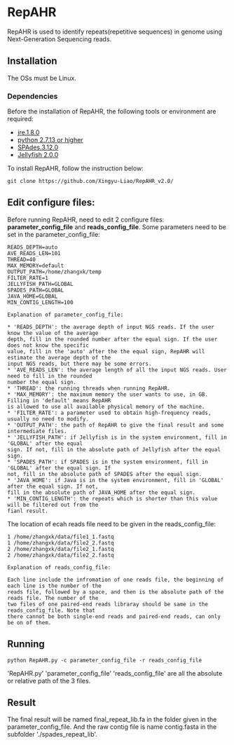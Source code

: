 # RepAHR
RepAHR is used to identify repeats(repetitive sequences) in genome using Next-Generation Sequencing reads.
## Installation
The OSs must be Linux.
### Dependencies
Before the installation of RepAHR, the following tools or environment are required:
* [jre.1.8.0](http://www.oracle.com/technetwork/java/javase/downloads/index.html)
* [python 2.7.13  or higher](https://www.python.org/downloads/release/python-2713/)
* [SPAdes.3.12.0](http://cab.spbu.ru/software/spades/)
* [Jellyfish 2.0.0](https://github.com/gmarcais/Jellyfish/tree/master/include/jellyfish)

To install RepAHR, follow the instruction below:
```
git clone https://github.com/Xingyu-Liao/RepAHR_v2.0/
```
## Edit configure files:
Before running RepAHR, need to edit 2 configure files: **parameter_config_file** and **reads_config_file**.
Some parameters need to be set in the parameter_config_file:
    
    READS_DEPTH=auto
    AVE_READS_LEN=101
    THREAD=40
    MAX_MEMORY=default
    OUTPUT_PATH=/home/zhangxk/temp
    FILTER_RATE=1
    JELLYFISH_PATH=GLOBAL
    SPADES_PATH=GLOBAL
    JAVA_HOME=GLOBAL
    MIN_CONTIG_LENGTH=100

    Explanation of parameter_config_file:

    * 'READS_DEPTH': the average depth of input NGS reads. If the user know the value of the average
    depth, fill in the rounded number after the equal sign. If the user does not know the specific
    value, fill in the 'auto' after the the equal sign, RepAHR will estimate the average depth of the
    input NGS reads, but there may be some errors.
    * 'AVE_READS_LEN': the average length of all the input NGS reads. User need to fill in the rounded
    number the equal sign.
    * 'THREAD': the running threads when running RepAHR.
    * 'MAX_MEMORY': the maximum memory the user wants to use, in GB. Filling in 'default' means RepAHR
    is allowed to use all available physical memory of the machine.
    * 'FILTER_RATE': a parameter used to obtain high-frequency reads, usually no need to modify.
    * 'OUTPUT_PATH': the path of RepAHR to give the final result and some intermediate files.
    * 'JELLYFISH_PATH': if Jellyfish is in the system environment, fill in 'GLOBAL' after the equal
    sign. If not, fill in the absolute path of Jellyfish after the equal sign.
    * 'SPADES_PATH': if SPADES is in the system environment, fill in 'GLOBAL' after the equal sign. If
    not, fill in the absolute path of SPADES after the equal sign.
    * 'JAVA_HOME': if Java is in the system environment, fill in 'GLOBAL' after the equal sign. If not,
    fill in the absolute path of JAVA_HOME after the equal sign.
    * 'MIN_CONTIG_LENGTH': the repeats which is shorter than this value will be filtered out from the
    fianl result.

The location of ecah reads file need to be given in the reads_config_file:

    1 /home/zhangxk/data/file1_1.fastq
    1 /home/zhangxk/data/file2_2.fastq
    2 /home/zhangxk/data/file2_1.fastq
    2 /home/zhangxk/data/file2_2.fastq

    Explanation of reads_config_file:

    Each line include the infromation of one reads file, the beginning of each line is the number of the
    reads file, followed by a space, and then is the absolute path of the reads file. The number of the
    two files of one paired-end reads libraray should be same in the reads_config_file. Note that 
    there cannot be both single-end reads and paired-end reads, can only be on of them.

## Running
```
python RepAHR.py -c parameter_config_file -r reads_config_file
```
'RepAHR.py' 'parameter_config_file' 'reads_config_file' are all the absolute or relative path of the 3 files.
## Result
The final result will be named final_repeat_lib.fa in the folder given in the parameter_config_file. And the raw contig file is name contig.fasta in the subfolder './spades_repeat_lib'.
